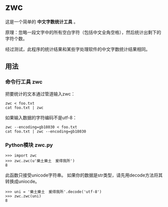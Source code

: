 zwc
===

这是一个简单的 **中文字数统计工具** 。

原理：忽略一段文字中的所有空白字符（包括中文全角空格），然后统计出剩下的字符个数。

经过测试，此程序的统计结果和某些字处理软件的中文字数统计结果相同。

## 用法

### 命令行工具 zwc

把要统计的文本通过管道输入zwc：

    zwc < foo.txt
    cat foo.txt | zwc

如果输入数据的字符编码不是utf-8：

    zwc --encoding=gb18030 < foo.txt
    cat foo.txt | zwc --encoding=gb18030

### Python模块 zwc.py

    >>> import zwc
    >>> zwc.zwc(u'樂土樂土　爰得我所')
    8

此函数只接受unicode字符串。
如果你的数据是str类型，请先用decode方法将其转换成uniocde。

    >>> uni = '樂土樂土　爰得我所'.decode('utf-8')
    >>> zwc.zwc(uni)
    8
